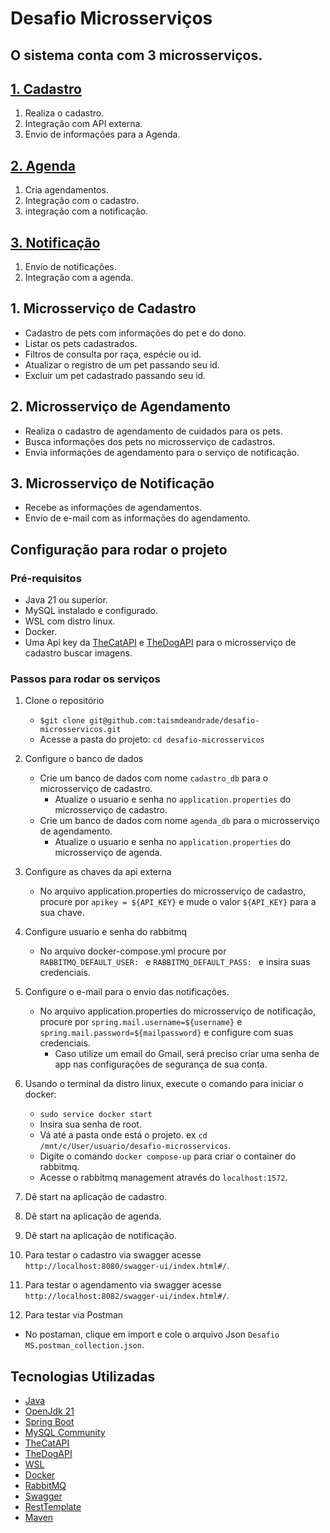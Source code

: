 
# Desafio Microsserviços
## O sistema conta com 3 microsserviços.

## [1. Cadastro](#1-microsserviço-de-cadastro)
1. Realiza o cadastro.
2. Integração com API externa.
3. Envio de informações para a Agenda.

## [2. Agenda](#2-microsserviço-de-agendamento)
1. Cria agendamentos.
2. Integração com o cadastro.
3. integração com a notificação.

## [3. Notificação](#3-microsserviço-de-notificação)
1. Envio de notificações.
2. Integração com a agenda.



                                    


## 1. Microsserviço de Cadastro
- Cadastro de pets com informações do pet e do dono.
- Listar os pets cadastrados.
- Filtros de consulta por raça, espécie ou id.
- Atualizar o registro de um pet passando seu id.
- Excluir um pet cadastrado passando seu id.

## 2. Microsserviço de Agendamento
- Realiza o cadastro de agendamento de cuidados para os pets.
- Busca informações dos pets no microsserviço de cadastros.
- Envia informações de agendamento para o serviço de notificação.

## 3. Microsserviço de Notificação
- Recebe as informações de agendamentos.
- Envio de e-mail com as informações do agendamento.

                                    
## Configuração para rodar o  projeto
### Pré-requisitos
- Java 21 ou superior.
- MySQL instalado e configurado.
- WSL com distro linux.
- Docker.
- Uma Api key da [TheCatAPI](https://thecatapi.com/) e [TheDogAPI](https://thedogapi.com/) para o microsserviço de cadastro buscar imagens.


### Passos para rodar os serviços
1. Clone o repositório
   - `$git clone git@github.com:taismdeandrade/desafio-microsservicos.git`
   - Acesse a pasta do projeto: `cd desafio-microsservicos`

2. Configure o banco de dados
   - Crie um banco de dados com nome `cadastro_db` para o microsserviço de cadastro.
     - Atualize o usuario e senha no `application.properties` do microsserviço de cadastro.
   - Crie um banco de dados com nome `agenda_db` para o microsserviço de agendamento.
      - Atualize o usuario e senha no `application.properties` do microsserviço de agenda.

3. Configure as chaves da api externa
   - No arquivo application.properties do microsserviço de cadastro, procure por `apikey = ${API_KEY}` e mude o valor `${API_KEY}` para a sua chave.

5. Configure usuario e senha do rabbitmq
   - No arquivo docker-compose.yml procure por `RABBITMQ_DEFAULT_USER: ` e `RABBITMQ_DEFAULT_PASS: ` e insira suas credenciais.

6. Configure o e-mail para o envio das notificações.
   - No arquivo application.properties do microsserviço de notificação, procure por `spring.mail.username=${username}` e
     `spring.mail.password=${mailpassword}` e configure com suas credenciais.
     - Caso utilize um email do Gmail, será preciso criar uma senha de app nas configurações de segurança de sua conta. 

7. Usando o terminal da distro linux, execute o comando para iniciar o docker:
   - `sudo service docker start` 
   - Insira sua senha de root.
   - Vá até a pasta onde está o projeto. ex `cd /mnt/c/User/usuario/desafio-microsservicos`.
   - Digite o comando `docker compose-up` para criar o container do rabbitmq.
   - Acesse o rabbitmq management através do `localhost:1572`. 
   

8. Dê start na aplicação de cadastro.


9. Dê start na aplicação de agenda.


10. Dê start na aplicação de notificação.


11. Para testar o cadastro via swagger acesse `http://localhost:8080/swagger-ui/index.html#/`.


12. Para testar o agendamento via swagger acesse `http://localhost:8082/swagger-ui/index.html#/`.


13. Para testar via Postman
- No postaman, clique em import e cole o arquivo Json `Desafio MS.postman_collection.json`.



                                   
## Tecnologias Utilizadas
- [Java](https://www.java.com/pt-BR/)
- [OpenJdk 21](https://openjdk.org/projects/jdk/21/)
- [Spring Boot](https://spring.io/)
- [MySQL Community](https://dev.mysql.com/downloads/)
- [TheCatAPI](https://thecatapi.com/)
- [TheDogAPI](https://thedogapi.com/)
- [WSL](https://learn.microsoft.com/en-us/windows/wsl/install)
- [Docker](https://www.docker.com/)
- [RabbitMQ](https://www.rabbitmq.com/)
- [Swagger](https://swagger.io/specification/)
- [RestTemplate](https://docs.spring.io/spring-framework/docs/current/javadoc-api/org/springframework/web/client/RestTemplate.html)
- [Maven](https://mvnrepository.com/)

